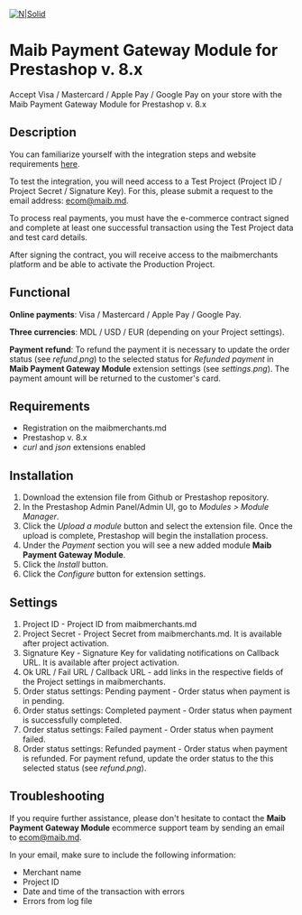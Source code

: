 [![N|Solid](https://www.maib.md/images/logo.svg)](https://www.maib.md)

# Maib Payment Gateway Module for Prestashop v. 8.x
Accept Visa / Mastercard / Apple Pay / Google Pay on your store with the Maib Payment Gateway Module for Prestashop v. 8.x

## Description
You can familiarize yourself with the integration steps and website requirements [here](https://docs.maibmerchants.md/en/integration-steps-and-requirements).

To test the integration, you will need access to a Test Project (Project ID / Project Secret / Signature Key). For this, please submit a request to the email address: ecom@maib.md.

To process real payments, you must have the e-commerce contract signed and complete at least one successful transaction using the Test Project data and test card details.

After signing the contract, you will receive access to the maibmerchants platform and be able to activate the Production Project.

## Functional
**Online payments**: Visa / Mastercard / Apple Pay / Google Pay.

**Three currencies**: MDL / USD / EUR (depending on your Project settings).

**Payment refund**: To refund the payment it is necessary to update the order status (see _refund.png_) to the selected status for _Refunded payment_ in **Maib Payment Gateway Module** extension settings (see _settings.png_). The payment amount will be returned to the customer's card.

## Requirements
- Registration on the maibmerchants.md
- Prestashop v. 8.x
- _curl_ and _json_ extensions enabled

## Installation
1. Download the extension file from Github or Prestashop repository.
2. In the Prestashop Admin Panel/Admin UI, go to _Modules > Module Manager_.
3. Click the _Upload a module_ button and select the extension file. Once the upload is complete, Prestashop will begin the installation process.
4. Under the _Payment_ section you will see a new added module **Maib Payment Gateway Module**.
5. Click the _Install_ button.
6. Click the _Configure_ button for extension settings.

## Settings
1. Project ID - Project ID from maibmerchants.md
2. Project Secret - Project Secret from maibmerchants.md. It is available after project activation.
3. Signature Key - Signature Key for validating notifications on Callback URL. It is available after project activation.
4. Ok URL / Fail URL / Callback URL - add links in the respective fields of the Project settings in maibmerchants.
5. Order status settings: Pending payment - Order status when payment is in pending.
6. Order status settings: Completed payment - Order status when payment is successfully completed.
7. Order status settings: Failed payment - Order status when payment failed.
8. Order status settings: Refunded payment - Order status when payment is refunded. For payment refund, update the order status to the this selected status (see _refund.png_).

## Troubleshooting
If you require further assistance, please don't hesitate to contact the **Maib Payment Gateway Module** ecommerce support team by sending an email to ecom@maib.md. 

In your email, make sure to include the following information:
- Merchant name
- Project ID
- Date and time of the transaction with errors
- Errors from log file